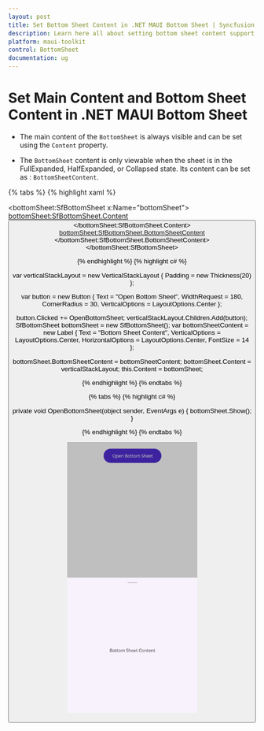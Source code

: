 ```yaml
---
layout: post
title: Set Bottom Sheet Content in .NET MAUI Bottom Sheet | Syncfusion
description: Learn here all about setting bottom sheet content support in Syncfusion .NET MAUI Bottom Sheet (SfBottomSheet) control.
platform: maui-toolkit
control: BottomSheet
documentation: ug
---
```


# Set Main Content and Bottom Sheet Content in .NET MAUI Bottom Sheet

* The main content of the `BottomSheet` is always visible and can be set using the `Content` property.

* The `BottomSheet` content is only viewable when the sheet is in the FullExpanded, HalfExpanded, or Collapsed state. Its content can be set as : `BottomSheetContent`.

{% tabs %}
{% highlight xaml %}

<bottomSheet:SfBottomSheet x:Name="bottomSheet">
    <bottomSheet:SfBottomSheet.Content>
        <VerticalStackLayout Padding="20">
            <Button Text="Open Bottom Sheet" Clicked="OpenBottomSheet" WidthRequest="180" CornerRadius="30" VerticalOptions="Center"/>
        </VerticalStackLayout>
    </bottomSheet:SfBottomSheet.Content>
    <bottomSheet:SfBottomSheet.BottomSheetContent>
        <Label Text="Bottom Sheet Content" VerticalOptions="Center" HorizontalOptions="Center" FontSize="14" />
    </bottomSheet:SfBottomSheet.BottomSheetContent>
</bottomSheet:SfBottomSheet>
	
{% endhighlight %}
{% highlight c# %}

var verticalStackLayout = new VerticalStackLayout
{
    Padding = new Thickness(20)
};

var button = new Button
{
    Text = "Open Bottom Sheet",
    WidthRequest = 180,
    CornerRadius = 30,
    VerticalOptions = LayoutOptions.Center
};

button.Clicked += OpenBottomSheet;
verticalStackLayout.Children.Add(button);
SfBottomSheet bottomSheet = new SfBottomSheet();
var bottomSheetContent = new Label
{
    Text = "Bottom Sheet Content",
    VerticalOptions = LayoutOptions.Center,
    HorizontalOptions = LayoutOptions.Center,
    FontSize = 14
};

bottomSheet.BottomSheetContent = bottomSheetContent;
bottomSheet.Content = verticalStackLayout;
this.Content = bottomSheet;
  
{% endhighlight %}
{% endtabs %}

{% tabs %}
{% highlight c# %}

private void OpenBottomSheet(object sender, EventArgs e)
{
    bottomSheet.Show();
}

{% endhighlight %}
{% endtabs %}

![BottomSheetContent Image for BottomSheet](images/bottomSheetContent.png)